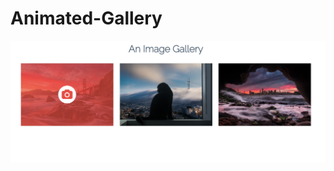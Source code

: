 # Animated-Gallery
![alt text](https://github.com/courtneysanders418/Animated-Gallery/blob/master/img/Screen%20Shot%202018-11-07%20at%202.43.02%20PM.png?raw=true)
